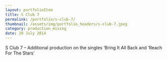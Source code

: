 ```yaml
---
layout: portfolioItem
title: S Club 7
permalink: /portfolio/s-club-7/
thumbnail: /assets/img/portfolio_headers/s-club-7.jpeg
category: production_mixing
date: 20 July 2014
---
```


S Club 7 – Additional production on the singles ‘Bring It All Back and ‘Reach For The Stars’
